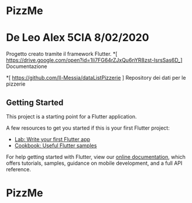 # PizzMe

# De Leo Alex     5CIA      8/02/2020

Progetto creato tramite il framework Flutter.
*[ https://drive.google.com/open?id=1Ii7FG64rZJxQu6nYR8zst-lsrsSas6D_] Documentazione
  
*[ https://github.com/Il-Messia/dataListPizzerie ] Repository dei dati per le pizzerie

## Getting Started

This project is a starting point for a Flutter application.

A few resources to get you started if this is your first Flutter project:

- [Lab: Write your first Flutter app](https://flutter.dev/docs/get-started/codelab)
- [Cookbook: Useful Flutter samples](https://flutter.dev/docs/cookbook)

For help getting started with Flutter, view our
[online documentation](https://flutter.dev/docs), which offers tutorials,
samples, guidance on mobile development, and a full API reference.
# PizzMe

